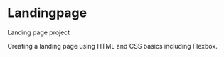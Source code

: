 # Landingpage
Landing page project

Creating a landing page using HTML and CSS basics including Flexbox.
